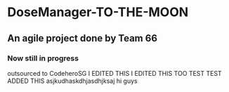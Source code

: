 # DoseManager-TO-THE-MOON

## An agile project done by Team 66 

### Now still in progress 

outsourced to CodeheroSG
I EDITED THIS 
I EDITED THIS TOO
TEST TEST
ADDED THIS
asjkudhaskdhjasdhjksaj
hi guys